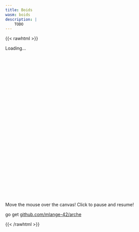 ```yaml
---
title: Boids
wasm: boids
description: |
    TODO
---
```


{{< rawhtml >}}
<style>
    #loading {
        width: 880px;
        height: 480px;
    }
</style>

<div id="canvas-container">
    <div id="loading">
        <p class="centered">Loading...</p>
    </div>
</div>
<p id="instructions">Move the mouse over the canvas! Click to pause and resume!</p>
<p class="tt">go get <a href="https://github.com/mlange-42/arche">github.com/mlange-42/arche</a>
</p>
{{< /rawhtml >}}
